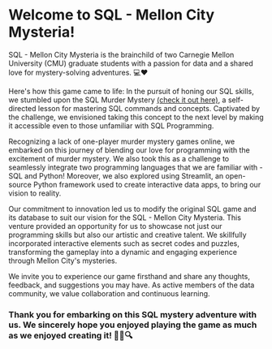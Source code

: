 # Welcome to SQL - Mellon City Mysteria!

SQL - Mellon City Mysteria is the brainchild of two Carnegie Mellon University (CMU) graduate students with a passion for data and a shared love for mystery-solving adventures. 💻❤
 
Here's how this game came to life: In the pursuit of honing our SQL skills, we stumbled upon the SQL Murder Mystery [(check it out here)](https://mystery.knightlab.com/), a self-directed lesson for mastering SQL commands and concepts. Captivated by the challenge, we envisioned taking this concept to the next level by making it accessible even to those unfamiliar with SQL Programming.

Recognizing a lack of one-player murder mystery games online, we embarked on this journey of blending our love for programming with the excitement of murder mystery. We also took this as a challenge to seamlessly integrate two programming languages that we are familiar with - SQL and Python! Moreover, we also explored using Streamlit, an open-source Python framework used to create interactive data apps, to bring our vision to reality. 

Our commitment to innovation led us to modify the original SQL game and its database to suit our vision for the SQL - Mellon City Mysteria. This venture provided an opportunity for us to showcase not just our programming skills but also our artistic and creative talent. We skillfully incorporated interactive elements such as secret codes and puzzles, transforming the gameplay into a dynamic and engaging experience through Mellon City's mysteries.

We invite you to experience our game firsthand and share any thoughts, feedback, and suggestions you may have. As active members of the data community, we value collaboration and continuous learning. 

### Thank you for embarking on this SQL mystery adventure with us. We sincerely hope you enjoyed playing the game as much as we enjoyed creating it! 🕵️‍♂️🔍
